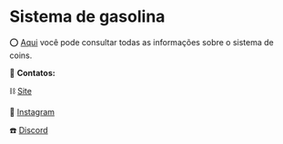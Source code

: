 # Sistema de gasolina

⭕ [Aqui](https://github.com/Wortex-Store/Sistema-de-coins/wiki/Sistema-de-coins) você pode consultar todas as informações sobre o sistema de coins.

📲 **Contatos:**

⛓️ [Site](http://wortexstore.com.br/)

💾 [Instagram](https://instagram.com/wortexstore)

☎️ [Discord](https://discord.gg/wortex)

